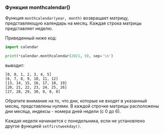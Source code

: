 ### Функция monthcalendar()
Функция `monthcalendar(year, month)` возвращает матрицу, представляющую календарь на месяц. Каждая строка матрицы представляет неделю.

Приведенный ниже код:

```python
import calendar

print(*calendar.monthcalendar(2021, 9), sep='\n')
```

выводит:

```no-highlight
[0, 0, 1, 2, 3, 4, 5]
[6, 7, 8, 9, 10, 11, 12]
[13, 14, 15, 16, 17, 18, 19]
[20, 21, 22, 23, 24, 25, 26]
[27, 28, 29, 30, 0, 0, 0]
```

Обратите внимание на то, что дни, которые не входят в указанный месяц, представлены нулями. В каждой строчке матрицы расположены дни месяца, индексы - номера дней недели (с 0 до 6).

Каждая неделя начинается с понедельника, если не установлено другое функцией ​​`setfirstweekday()`.